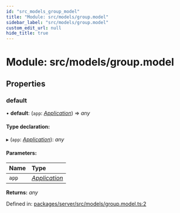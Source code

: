 ```yaml
---
id: "src_models_group_model"
title: "Module: src/models/group.model"
sidebar_label: "src/models/group.model"
custom_edit_url: null
hide_title: true
---
```


# Module: src/models/group.model

## Properties

### default

• **default**: (`app`: [*Application*](src_declarations.md#application)) => *any*

#### Type declaration:

▸ (`app`: [*Application*](src_declarations.md#application)): *any*

#### Parameters:

Name | Type |
:------ | :------ |
`app` | [*Application*](src_declarations.md#application) |

**Returns:** *any*

Defined in: [packages/server/src/models/group.model.ts:2](https://github.com/xr3ngine/xr3ngine/blob/7650c2bea/packages/server/src/models/group.model.ts#L2)
